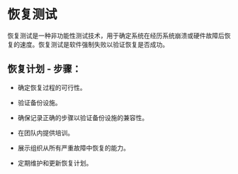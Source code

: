 # 恢复测试

恢复测试是一种非功能性测试技术，用于确定系统在经历系统崩溃或硬件故障后恢复的速度。恢复测试是软件强制失败以验证恢复是否成功。

## 恢复计划 - 步骤：

* 确定恢复过程的可行性。

* 验证备份设施。

* 确保记录正确的步骤以验证备份设施的兼容性。

* 在团队内提供培训。

* 展示组织从所有严重故障中恢复的能力。

* 定期维护和更新恢复计划。
